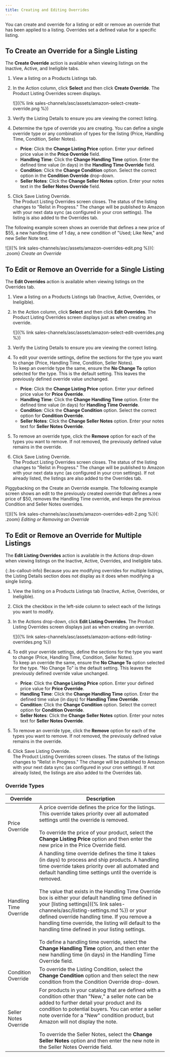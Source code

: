 ```yaml
---
title: Creating and Editing Overrides
---
```



You can create and override for a listing or edit or remove an override that has been applied to a listing. Overrides set a defined value for a specific listing.

## To Create an Override for a Single Listing

The **Create Override** action is available when viewing listings on the Inactive, Active, and Ineligible tabs.

1. View a listing on a Products Listings tab.

1. In the Action column, click **Select** and then click **Create Override**. The Product Listing Overrides screen displays.

    ![]({% link sales-channels/asc/assets/amazon-select-create-override.png %})

1. Verify the Listing Details to ensure you are viewing the correct listing.

1. Determine the type of override you are creating. You can define a single override type or any combination of types for the listing (Price, Handling Time, Condition, Seller Notes).

   - **Price**: Click the **Change Listing Price** option. Enter your defined price value in the **Price Override** field.
   - **Handling Time**: Click the **Change Handling Time** option. Enter the defined time value (in days) in the **Handling Time Override** field.
   - **Condition**: Click the **Change Condition** option. Select the correct option in the **Condition Override** drop-down.
   - **Seller Notes**: Click the **Change Seller Notes** option. Enter your notes text in the **Seller Notes Override** field.

1. Click <span class="btn">Save Listing Override</span>.
<br />The Product Listing Overrides screen closes. The status of the listing changes to "Relist in Progress." The change will be published to Amazon with your next data sync (as configured in your cron settings). The listing is also added to the Overrides tab.

The following example screen shows an override that defines a new price of $55, a new handling time of 1 day, a new condition of "Used; Like New," and new Seller Note text.

![]({% link sales-channels/asc/assets/amazon-overrides-edit.png %}){: .zoom}
_Create an Override_

## To Edit or Remove an Override for a Single Listing

The **Edit Overrides** action is available when viewing listings on the Overrides tab.

1. View a listing on a Products Listings tab (Inactive, Active, Overrides, or Ineligible).

1. In the Action column, click **Select** and then click **Edit Overrides**. The Product Listing Overrides screen displays just as when creating an override.

    ![]({% link sales-channels/asc/assets/amazon-select-edit-overrides.png %})

1. Verify the Listing Details to ensure you are viewing the correct listing.

1. To edit your override settings, define the sections for the type you want to change (Price, Handling Time, Condition, Seller Notes).
<br />To keep an override type the same, ensure the **No Change To** option selected for the type. This is the default setting. This leaves the previously defined override value unchanged.

   - **Price**: Click the **Change Listing Price** option. Enter your defined price value for **Price Override**.
   - **Handling Time**: Click the **Change Handling Time** option. Enter the defined time value (in days) for **Handling Time Override**.
   - **Condition**: Click the **Change Condition** option. Select the correct option for **Condition Override**.
   - **Seller Notes**: Click the **Change Seller Notes** option. Enter your notes text for **Seller Notes Override**.

1. To remove an override type, click the **Remove** option for each of the types you want to remove. If not removed, the previously defined value remains in the override.

1. Click <span class="btn">Save Listing Override</span>.
<br />The Product Listing Overrides screen closes. The status of the listing changes to "Relist in Progress." The change will be published to Amazon with your next data sync (as configured in your cron settings). If not already listed, the listings are also added to the Overrides tab.

Piggybacking on the Create an Override example. The following example screen shows an edit to the previously created override that defines a new price of $50, removes the Handling Time override, and keeps the previous Condition and Seller Notes overrides.

![]({% link sales-channels/asc/assets/amazon-overrides-edit-2.png %}){: .zoom}
_Editing or Removing an Override_

## To Edit or Remove an Override for Multiple Listings

The **Edit Listing Overrides** action is available in the Actions drop-down when viewing listings on the Inactive, Active, Overrides, and Ineligible tabs.

{:.bs-callout-info}
Because you are modifying overrides for multiple listings, the Listing Details section does not display as it does when modifying a single listing.

1. View the listing on a Products Listings tab (Inactive, Active, Overrides, or Ineligible).

1. Click the checkbox in the left-side column to select each of the listings you want to modify.

1. In the Actions drop-down, click **Edit Listing Overrides**. The Product Listing Overrides screen displays just as when creating an override.

    ![]({% link sales-channels/asc/assets/amazon-actions-edit-listing-overrides.png %})

1. To edit your override settings, define the sections for the type you want to change (Price, Handling Time, Condition, Seller Notes).
<br />To keep an override the same, ensure the **No Change To** option selected for the type. "No Change To" is the default setting. This leaves the previously defined override value unchanged.

   - **Price**: Click the **Change Listing Price** option. Enter your defined price value for **Price Override**.
   - **Handling Time**: Click the **Change Handling Time** option. Enter the defined time value (in days) for **Handling Time Override**.
   - **Condition**: Click the **Change Condition** option. Select the correct option for **Condition Override**.
   - **Seller Notes**: Click the **Change Seller Notes** option. Enter your notes text for **Seller Notes Override**.

1. To remove an override type, click the **Remove** option for each of the types you want to remove. If not removed, the previously defined value remains in the override.

1. Click <span class="btn">Save Listing Override</span>.
<br />The Product Listing Overrides screen closes. The status of the listings changes to "Relist in Progress." The change will be published to Amazon with your next data sync (as configured in your cron settings). If not already listed, the listings are also added to the Overrides tab.

### Override Types

|Override|Description|
|--- |--- |
|Price Override|A price override defines the price for the listings. This override takes priority over all automated settings until the override is removed.<br/><br/>To override the price of your product, select the **Change Listing Price** option and then enter the new price in the Price Override field. |
|Handling Time Override|A handling time override defines the time it takes (in days) to process and ship products. A handling time override takes priority over all automated and default handling time settings until the override is removed.<br/><br/>The value that exists in the Handling Time Override box is either your default handling time defined in your [listing settings]({% link sales-channels/asc/listing-settings.md %}) or your defined override handling time. If you remove a handling time override, the listing will default to the handling time defined in your listing settings.<br/><br/>To define a handling time override, select the **Change Handling Time** option, and then enter the new handling time (in days) in the Handling Time Override field. |
|Condition Override|To override the Listing Condition, select the **Change Condition** option and then select the new condition from the Condition Override drop-down. |
|Seller Notes Override|For products in your catalog that are defined with a condition other than "New," a seller note can be added to further detail your product and its condition to potential buyers. You can enter a seller note override for a "New" condition product, but Amazon will not display the note.<br/><br/>To override the Seller Notes, select the **Change Seller Notes** option and then enter the new note in the Seller Notes Override field.|
